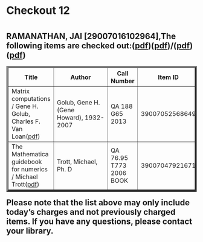 <h1>Checkout 12<h1>
<h2>RAMANATHAN, JAI [29007016102964],The following items are checked out:(<a href="https://drive.google.com/file/d/19NUmxSSjVLWEit5g6gRSYFLNDWkgtR59/view?usp=sharing">pdf</a>)(<a href="https://drive.google.com/file/d/1XZqdMONu9LPTZTB0OL5vJ6tDKsATUx9x/view?usp=sharing">pdf</a>)/(<a href="https://drive.google.com/file/d/1lSogVE_dkVnl0JP8aumsjUrldYw5JFu_/view?usp=sharing">pdf</a>)(<a href="https://drive.google.com/file/d/1TOR7_5pum2QXm2qGZCKwDofMeXuN2n4Z/view?usp=sharing">pdf</a>)
<table border="5">
<tbody>
<tr>
<th>Title</th>
<th>Author</th>
<th>Call Number</th>
<th>Item ID</th>
<th>Date Charged</th>
<th>Date Due</th>
</tr>
<tr>
<td>Matrix computations / Gene H. Golub, Charles F. Van Loan(<a href="https://drive.google.com/file/d/1lV3ufmOHmgYUcuPR6d1IXw_457xrj-wh/view?usp=sharing">pdf</a>)</td>
<td>Golub, Gene H. (Gene Howard), 1932-2007</td>
<td>QA 188 G65 2013</td>
<td>39007052568649</td>
<td>09 Nov 2018</td>
<td>23 Nov 2018</td>
</tr>
<tr>
<td>The Mathematica guidebook for numerics / Michael Trott(<a href="https://drive.google.com/file/d/141pROqSi7zCebgkq7eh-GSRoGSagGaMJ/view?usp=sharing">pdf</a>)</td>
<td>Trott, Michael, Ph. D</td>
<td>QA 76.95 T773 2006 BOOK</td>
<td>39007047921671</td>
<td>09 Nov 2018</td>
<td>23 Nov 2018</td>
</tr>
</tbody>
</table>
Please note that the list above may only include today’s charges and not previously charged items. If you have any questions, please contact your library.
<h2>
